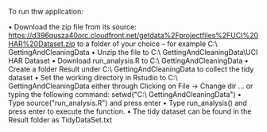 To run thw application:

•	Download the zip file from its source: https://d396qusza40orc.cloudfront.net/getdata%2Fprojectfiles%2FUCI%20HAR%20Dataset.zip to a folder of your choice – for example C:\ GettingAndCleaningData
•	Unzip the file to C:\ GettingAndCleaningData\UCI HAR Dataset
•	Download  run_analysis.R to C:\ GettingAndCleaningData
•	Create a folder Result under C:\ GettingAndCleaningData to collect the tidy dataset 
•	Set the working directory in Rstudio to C:\ GettingAndCleaningData either through  Clicking on File -> Change dir … or typing the following command:  setwd("C:\\ GettingAndCleaningData")
•	Type source("run_analysis.R") and press enter
•	Type run_analysis() and press enter to execute the function.
•	The tidy dataset  can be found in the Result folder as TidyDataSet.txt

